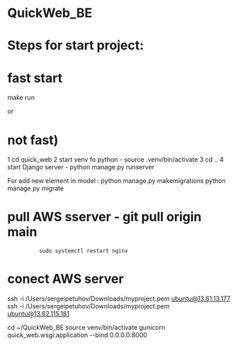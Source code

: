# QuickWeb_BE

# Steps for start project:

# fast start

make run

or

# not fast)

1 cd quick_web
2 start venv fo python - source .venv/bin/activate
3 cd ..
4 start Django server - python manage.py runserver

For add new element in model : python manage.py makemigrations
python manage.py migrate

# pull AWS sserver - git pull origin main

              sudo systemctl restart nginx

# conect AWS server

ssh -i /Users/sergeipetuhov/Downloads/myproject.pem ubuntu@13.61.13.177
ssh -i /Users/sergeipetuhov/Downloads/myproject.pem ubuntu@13.62.115.181

cd ~/QuickWeb_BE
source venv/bin/activate
gunicorn quick_web.wsgi:application --bind 0.0.0.0:8000
